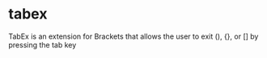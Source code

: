 # tabex
TabEx is an extension for Brackets that allows the user to exit (), {}, or [] by pressing the tab key
